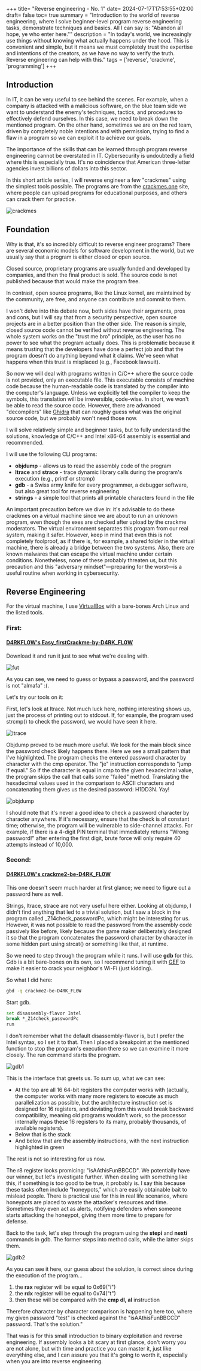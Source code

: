 +++
title= "Reverse engineering - No. 1"
date= 2024-07-17T17:53:55+02:00
draft= false
toc= true
summary = "Introduction to the world of reverse engineering, where I solve beginner-level program reverse engineering tasks, demonstrate techniques and basics. All I can say is: \"Abandon all hope, ye who enter here.\""
description = "In today's world, we increasingly use things without knowing what actually happens under the hood. This is convenient and simple, but it means we must completely trust the expertise and intentions of the creators, as we have no way to verify the truth. Reverse engineering can help with this."
tags = ['reverse', 'crackme', 'programming']
+++

## Introduction

In IT, it can be very useful to see behind the scenes. For example, when a company is attacked with a malicious software, on the blue team side we want to understand the enemy's techniques, tactics, and procedures to effectively defend ourselves. In this case, we need to break down the mentioned program. On the other hand, sometimes we are on the red team, driven by completely noble intentions and with permission, trying to find a flaw in a program so we can exploit it to achieve our goals.

The importance of the skills that can be learned through program reverse engineering cannot be overstated in IT. Cybersecurity is undoubtedly a field where this is especially true. It's no coincidence that American three-letter agencies invest billions of dollars into this sector.

In this short article series, I will reverse engineer a few "crackmes" using the simplest tools possible. The programs are from the [crackmes.one](https://crackmes.one) site, where people can upload programs for educational purposes, and others can crack them for practice.

![crackmes](/crackmes.png)

## Foundation

Why is that, it's so incredibly difficult to reverse engineer programs? There are several economic models for software development in the world, but we usually say that a program is either closed or open source.

Closed source, proprietary programs are usually funded and developed by companies, and then the final product is sold. The source code is not published because that would make the program free.

In contrast, open source programs, like the Linux kernel, are maintained by the community, are free, and anyone can contribute and commit to them.

I won't delve into this debate now, both sides have their arguments, pros and cons, but I will say that from a security perspective, open source projects are in a better position than the other side. The reason is simple, closed source code cannot be verified without reverse engineering. The whole system works on the "trust me bro" principle, as the user has no power to see what the program actually does. This is problematic because it means trusting that the developers have done a perfect job and that the program doesn't do anything beyond what it claims. We've seen what happens when this trust is misplaced (e.g., Facebook lawsuit).

So now we will deal with programs written in C/C++ where the source code is not provided, only an executable file. This executable consists of machine code because the human-readable code is translated by the compiler into the computer's language. Unless we explicitly tell the compiler to keep the symbols, this translation will be irreversible, code-wise. In short, we won't be able to read the source code. However, there are advanced "decompilers" like [Ghidra](https://github.com/NationalSecurityAgency/ghidra) that can roughly guess what was the original source code, but we probably won't need those now.

I will solve relatively simple and beginner tasks, but to fully understand the solutions, knowledge of C/C++ and Intel x86-64 assembly is essential and recommended.

I will use the following CLI programs:

* **objdump** - allows us to read the assembly code of the program
* **ltrace** and **strace** - trace dynamic library calls during the program's execution (e.g., printf or strcmp)
* **gdb** - a Swiss army knife for every programmer, a debugger software, but also great tool for reverse engineering
* **strings** - a simple tool that prints all printable characters found in the file

An important precaution before we dive in: it's advisable to do these crackmes on a virtual machine since we are about to run an unknown program, even though the exes are checked after upload by the crackme moderators. The virtual environment separates this program from our real system, making it safer. However, keep in mind that even this is not completely foolproof, as if there is, for example, a shared folder in the virtual machine, there is already a bridge between the two systems. Also, there are known malwares that can escape the virtual machine under certain conditions. Nonetheless, none of these probably threaten us, but this precaution and this "adversary mindset"—preparing for the worst—is a useful routine when working in cybersecurity.

## Reverse Engineering 
For the virtual machine, I use [VirtualBox](https://www.virtualbox.org/) with a bare-bones Arch Linux and the listed tools.

### First: 
#### [D4RKFL0W's Easy_firstCrackme-by-D4RK_FL0W](https://crackmes.one/crackme/5c8e1a9533c5d4776a837ecf)

Download it and run it just to see what we're dealing with.

![fut](/crackmes2.png)

As you can see, we need to guess or bypass a password, and the password is not "almafa" :(.

Let's try our tools on it:

First, let's look at ltrace. Not much luck here, nothing interesting shows up, just the process of printing out to stdcout. If, for example, the program used strcmp() to check the password, we would have seen it here.

![ltrace](/crackmes3.png)

Objdump proved to be much more useful. We look for the main block since the password check likely happens there. Here we see a small pattern that I've highlighted. The program checks the entered password character by character with the cmp operator. The "je" instruction corresponds to "jump if equal." So if the character is equal in cmp to the given hexadecimal value, the program skips the call that calls some "failed" method. Translating the hexadecimal values used in the comparison to ASCII characters and concatenating them gives us the desired password: H1DD3N. Yay!

![objdump](/reverse_help.png)

I should note that it's never a good idea to check a password character by character anywhere. If it's necessary, ensure that the check is of constant time; otherwise, the program will be vulnerable to side-channel attacks. For example, if there is a 4-digit PIN terminal that immediately returns "Wrong password!" after entering the first digit, brute force will only require 40 attempts instead of 10,000.

### Second:
#### [D4RKFL0W's crackme2-be-D4RK_FL0W](https://crackmes.one/crackme/5c95646333c5d46ecd37c960)

This one doesn't seem much harder at first glance; we need to figure out a password here as well.

Strings, ltrace, strace are not very useful here either. Looking at objdump, I didn't find anything that led to a trivial solution, but I saw a block in the program called \_Z14check_passwordPc, which might be interesting for us. However, it was not possible to read the password from the assembly code passively like before, likely because the game maker deliberately designed it so that the program concatenates the password character by character in some hidden part using strcat() or something like that, at runtime.

So we need to step through the program while it runs. I will use **gdb** for this. Gdb is a bit bare-bones on its own, so I recommend tuning it with [GEF](https://github.com/hugsy/gef) to make it easier to crack your neighbor's Wi-Fi (just kidding).

So what I did here:

```sh 
gbd -q crackme2-be-D4RK_FL0W
```
Start gdb.

```sh
set disassembly-flavor Intel
break *_Z14check_passwordPc
run 
```
I don't remember what the default disassembly-flavor is, but I prefer the Intel syntax, so I set it to that. Then I placed a breakpoint at the mentioned function to stop the program's execution there so we can examine it more closely. The run command starts the program.

![gdb1](/crackmes4.png)

This is the interface that greets us. To sum up, what we can see:

* At the top are all 16 64-bit registers the computer works with (actually, the computer works with many more registers to execute as much parallelization as possible, but the architecture instruction set is designed for 16 registers, and deviating from this would break backward compatibility, meaning old programs wouldn't work, so the processor internally maps these 16 registers to its many, probably thousands, of available registers).
* Below that is the stack
* And below that are the assembly instructions, with the next instruction highlighted in green

The rest is not so interesting for us now.

The r8 register looks promicing: "isAAthisFunBBCCD". We potentially have our winner, but let's investigate further. When dealing with something like this, if something is too good to be true, it probably is. I say this because these tasks often include "honeypots," which are easily obtainable bait to mislead people. There is practical use for this in real life scenarios, where honeypots are placed to waste the attacker's resources and time. Sometimes they even act as alerts, notifying defenders when someone starts attacking the honeypot, giving them more time to prepare for defense.

Back to the task, let's step through the program using the **stepi** and **nexti** commands in gdb. The former steps into method calls, while the latter skips them. 

![gdb2](/crackmes5.png)

As you can see it here, our guess about the solution, is correct since during the execution of the program...
1. the **rax** register will be equal to 0x69("i")
2. the **rdx** register will be equal to 0x74("t")
3. then these will be compared with the **cmp dl, al** instruction

Therefore character by character comparison is happening here too, where my given password "test" is checked against the "isAAthisFunBBCCD" password. That's the solution."

That was is for this small introduction to binary exploitation and reverse engineering. If assembly looks a bit scary at first glance, don't worry you are not alone, but with time and practice you can master it, just like everything else, and I can assure you that it's going to worth it, especially when you are into reverse engineering. 
